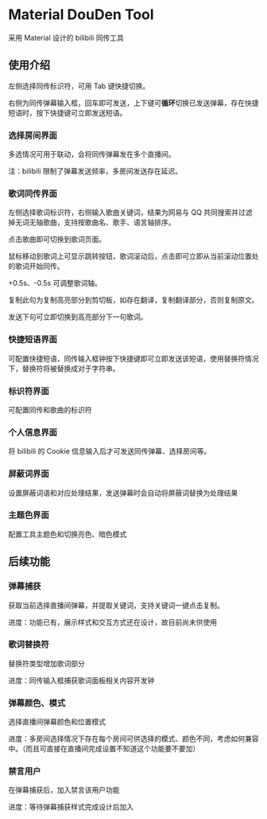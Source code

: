 # Material DouDen Tool

采用 Material 设计的 bilibili 同传工具

## 使用介绍

左侧选择同传标识符，可用 Tab 键快捷切换。

右侧为同传弹幕输入框，回车即可发送，上下键可**循环**切换已发送弹幕，存在快捷短语时，按下快捷键可立即发送短语。

### 选择房间界面

多选情况可用于联动，会将同传弹幕发在多个直播间。

注：bilibili 限制了弹幕发送频率，多房间发送存在延迟。

### 歌词同传界面

左侧选择歌词标识符，右侧输入歌曲关键词，结果为网易与 QQ 共同搜索并过滤掉无词无轴歌曲，支持按歌曲名、歌手、语言轴排序。

点击歌曲即可切换到歌词页面。

鼠标移动到歌词上可显示跳转按钮，歌词滚动后，点击即可立即从当前滚动位置处的歌词开始同传。

+0.5s、-0.5s 可调整歌词轴。

复制此句为复制高亮部分到剪切板，如存在翻译，复制翻译部分，否则复制原文。

发送下句可立即切换到高亮部分下一句歌词。

### 快捷短语界面

可配置快捷短语，同传输入框钟按下快捷键即可立即发送该短语，使用替换符情况下，替换符将被替换成对于字符串。

### 标识符界面

可配置同传和歌曲的标识符

### 个人信息界面

将 bilibili 的 Cookie 信息输入后才可发送同传弹幕、选择房间等。

### 屏蔽词界面

设置屏蔽词语和对应处理结果，发送弹幕时会自动将屏蔽词替换为处理结果

### 主题色界面

配置工具主题色和切换亮色、暗色模式

## 后续功能

### 弹幕捕获

获取当前选择直播间弹幕，并提取关键词，支持关键词一键点击复制。

进度：功能已有，展示样式和交互方式还在设计，故目前尚未供使用

### 歌词替换符

替换符类型增加歌词部分

进度：同传输入框捕获歌词面板相关内容开发钟

### 弹幕颜色、模式

选择直播间弹幕颜色和位置模式

进度：多房间选择情况下存在每个房间可供选择的模式、颜色不同，考虑如何兼容中。（而且可直接在直播间完成设置不知道这个功能要不要加）

### 禁言用户

在弹幕捕获后，加入禁言该用户功能

进度：等待弹幕捕获样式完成设计后加入
